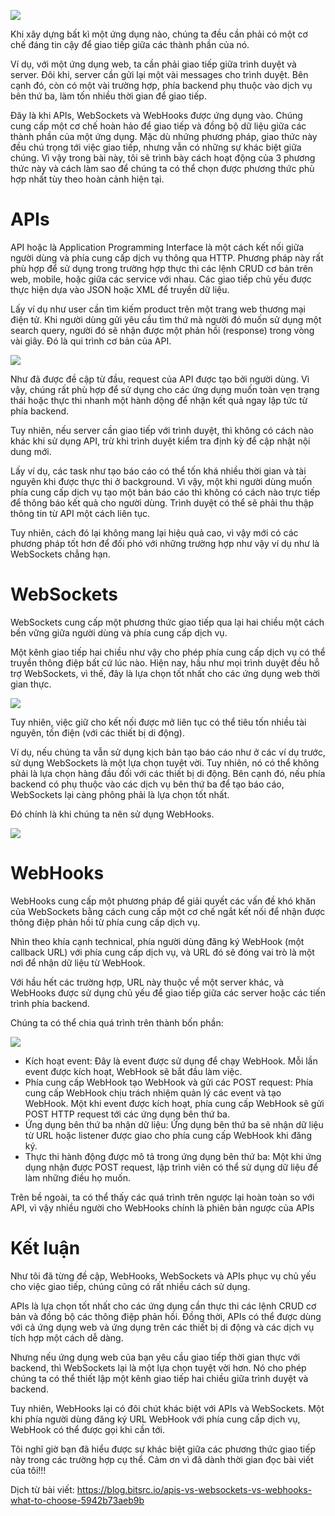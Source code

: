 ![](https://images.viblo.asia/01ad796d-b476-4393-be4a-7314250a006f.jpeg)

Khi xây dựng bất kì một ứng dụng nào, chúng ta đều cần phải có một cơ chế đáng tin cậy để giao tiếp giữa các thành phần của nó.

Ví dụ, với một ứng dụng web, ta cần phải giao tiếp giữa trình duyệt và server. Đôi khi, server cần gửi lại một vài messages cho trình duyệt. Bên cạnh đó, còn có một vài trường hợp, phía backend phụ thuộc vào dịch vụ bên thứ ba, làm tốn nhiều thời gian để giao tiếp.

Đây là khi APIs, WebSockets và WebHooks được ứng dụng vào. Chúng cung cấp một cơ chế hoàn hảo để giao tiếp và đồng bộ dữ liệu giữa các thành phần của một ứng dụng. Mặc dù nhứng phương pháp, giao thức này đều chú trọng tới việc giao tiếp, nhưng vẫn có những sự khác biệt giữa chúng. Vì vậy trong bài này, tôi sẽ trình bày cách hoạt động của 3 phương thức này và cách làm sao để chúng ta có thể chọn được phương thức phù hợp nhất tùy theo hoàn cảnh hiện tại.

# APIs
API hoặc là Application Programming Interface là một cách kết nối giữa người dùng và phía cung cấp dịch vụ thông qua HTTP.
Phương pháp này rất phù hợp để sử dụng trong trường hợp thực thi các lệnh CRUD cơ bản trên web, mobile, hoặc giữa các service với nhau. Các giao tiếp chủ yếu được thực hiện dựa vào JSON hoặc XML để truyền dữ liệu.

Lấy ví dụ như user cần tìm kiếm product trên một trang web thương mại điện tử. Khi người dùng gửi yêu cầu tìm thứ mà người đó muốn sử dụng một search query, người đó sẽ nhận được một phản hồi (response) trong vòng vài giây. Đó là qui trình cơ bản của API.

![](https://images.viblo.asia/308c1833-1934-46ab-addc-e583dfd7ed85.png)


Như đã được đề cập từ đầu, request của API được tạo bởi người dùng. Vì vậy, chúng rất phù hợp để sử dụng cho các ứng dụng muốn toàn vẹn trạng thái hoặc thực thi nhanh một hành dộng để nhận kết quả ngay lập tức từ phía backend.

Tuy nhiên, nếu server cần giao tiếp với trình duyệt, thì không có cách nào khác khi sử dụng API, trừ khi trình duyệt kiểm tra định kỳ để cập nhật nội dung mới.

Lấy ví dụ, các task như tạo báo cáo có thể tốn khá nhiều thời gian và tài nguyên khi được thực thi ở background. Vì vậy, một khi người dùng muốn phía cung cấp dịch vụ tạo một bản báo cáo thì không có cách nào trực tiếp để thông báo kết quả cho người dùng. Trình duyệt có thể sẽ phải thu thập thông tin từ API một cách liên tục.

Tuy nhiên, cách đó lại không mang lại hiệu quả cao, vì vậy mới có các phương pháp tốt hơn để đối phó với những trường hợp như vậy ví dụ như là WebSockets chẳng hạn.

# WebSockets

WebSockets cung cấp một phương thức giao tiếp qua lại hai chiều một cách bền vững giữa người dùng và phía cung cấp dịch vụ.

Một kênh giao tiếp hai chiều như vậy cho phép phía cung cấp dịch vụ có thể truyền thông điệp bất cứ lúc nào. Hiện nay, hầu như mọi trình duyệt đều hỗ trợ WebSockets, vì thế, đây là lựa chọn tốt nhất cho các ứng dụng web thời gian thực.

![](https://images.viblo.asia/490ae3d7-53f1-478b-8123-b485fc65ba27.png)

Tuy nhiên, việc giữ cho kết nối được mở liên tục có thể tiêu tốn nhiều tài nguyên, tốn điện (với các thiết bị di động).

Ví dụ, nếu chúng ta vẫn sử dụng kịch bản tạo báo cáo như ở các ví dụ trước, sử dụng WebSockets là một lựa chọn tuyệt vời. Tuy nhiên, nó có thể không phải là lựa chọn hàng đầu đối với các thiết bị di động. Bên cạnh đó, nếu phía backend có phụ thuộc vào các dịch vụ bên thứ ba để tạo báo cáo, WebSockets lại càng phông phải là lựa chọn tốt nhất.

Đó chính là khi chúng ta nên sử dụng WebHooks.

![](https://images.viblo.asia/2bd68689-1c90-428f-b524-79d9dfe82128.png)

# WebHooks
WebHooks cung cấp một phương pháp để giải quyết các vấn đề khó khăn của WebSockets bằng cách cung cấp một cơ chế ngắt kết nối để nhận được thông điệp phản hồi từ phía cung cấp dịch vụ.

Nhìn theo khía cạnh technical, phía người dùng đăng ký WebHook (một callback URL) với phía cung cấp dịch vụ, và URL đó sẽ đóng vai trò là một nơi để nhận dữ liệu từ WebHook.

Với hầu hết các trường hợp, URL này thuộc về một server khác, và WebHooks được sử dụng chủ yếu để giao tiếp giữa các server hoặc các tiến trình phía backend.

Chúng ta có thể chia quá trình trên thành bốn phần:

![](https://images.viblo.asia/9862a353-7098-42bd-853c-953e1441ccc6.png)

* Kích hoạt event: Đây là event được sử dụng để chạy WebHook. Mỗi lần event được kích hoạt, WebHook sẽ bắt đầu làm việc.
* Phía cung cấp WebHook tạo WebHook và gửi các POST request: Phía cung cấp WebHook chịu trách nhiệm quản lý các event và tạo WebHook. Một khi event được kích hoạt, phía cung cấp WebHook sẽ gửi POST HTTP request tới các ứng dụng bên thứ ba.
* Ứng dụng bên thứ ba nhận dữ liệu: Ứng dụng bên thứ ba sẽ nhận dữ liệu từ URL hoặc listener được giao cho phía cung cấp WebHook khi đăng ký.
* Thực thi hành động được mô tả trong ứng dụng bên thứ ba: Một khi ứng dụng nhận được POST request, lập trình viên có thể sử dụng dữ liệu để làm những điều họ muốn.

Trên bề ngoài, ta có thể thấy các quá trình trên ngược lại hoàn toàn so với API, vì vậy nhiều người cho WebHooks chính là phiên bản ngược của APIs

# Kết luận
Như tôi đã từng đề cập, WebHooks, WebSockets và APIs phục vụ chủ yếu cho việc giao tiếp, chúng cũng có rất nhiều cách sử dụng.

APIs là lựa chọn tốt nhất cho các ứng dụng cần thực thi các lệnh CRUD cơ bản và đồng bộ các thông điệp phản hồi. Đồng thời, APIs có thể được dùng với cả ứng dụng web và ứng dụng trên các thiết bị di động và các dịch vụ tích hợp một cách dễ dàng.

Nhưng nếu ứng dụng web của bạn yêu cầu giao tiếp thời gian thực với backend, thì WebSockets lại là một lựa chọn tuyệt vời hơn. Nó cho phép chúng ta có thể thiết lập một kênh giao tiếp hai chiều giữa trình duyệt và backend.

Tuy nhiên, WebHooks lại có đôi chút khác biệt với APIs và WebSockets. Một khi phía người dùng đăng ký URL WebHook với phía cung cấp dịch vụ, WebHook có thể được gọi khi cần tới.

Tôi nghĩ giờ bạn đã hiểu được sự khác biệt giữa các phương thức giao tiếp này trong các trường hợp cụ thể. 
Cảm ơn vì đã dành thời gian đọc bài viết của tôi!!!

Dịch từ bài viết: https://blog.bitsrc.io/apis-vs-websockets-vs-webhooks-what-to-choose-5942b73aeb9b